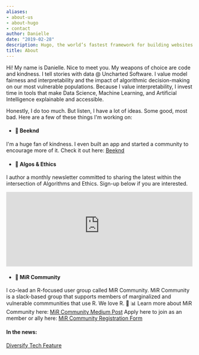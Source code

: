 ```yaml
---
aliases:
- about-us
- about-hugo
- contact
author: Danielle
date: "2019-02-28"
description: Hugo, the world’s fastest framework for building websites
title: About
---
```


Hi! My name is Danielle. Nice to meet you. My weapons of choice are code and kindness. I tell stories with data @ Uncharted Software.
I value model fairness and interpretability and the impact of algorithmic decision-making on our most vulnerable populations. Because I value interpretability, I invest time in tools that make Data Science, Machine Learning, and Artificial Intelligence explainable and accessible. 


Honestly, I do too much. But listen, I have a lot of ideas. Some good, most bad. Here are a few of these things I'm working on:

* #### :honeybee: **Beeknd** 
I'm a huge fan of kindness. I even built an app and started a community to encourage more of it. Check it out here: [Beeknd](http://beeknd.com)
* #### :incoming_envelope: **Algos & Ethics**
I author a monthly newsletter committed to sharing the latest within the intersection of Algorithms and Ethics. Sign-up below if you are interested.
<iframe src="https://algosandethics.substack.com/embed" width="500" height="200" style="" frameborder="0" scrolling="no"></iframe>

* #### :rice_ball: **MiR Community**
I co-lead an R-focused user group called MiR Community. MiR Community is a slack-based group that supports members of marginalized and vulnerable commmunities that use R. We love R. :purple_heart: :bar_chart: 
Learn more about MiR Community here: [MiR Community Medium Post](https://medium.com/@doritolay/introducing-mir-a-community-for-underrepresented-users-of-r-7560def7d861)
Apply here to join as an member or ally here: [MiR Community Registration Form](https://docs.google.com/forms/d/e/1FAIpQLScDFSyMLh_BbEq7zEBR18obMz8E2jQ6ZQYg4UPUxrfP93M46Q/viewform)

#### **In the news:**
[Diversify Tech Feature](diversifytech.co/stories/danielle-smalls)



